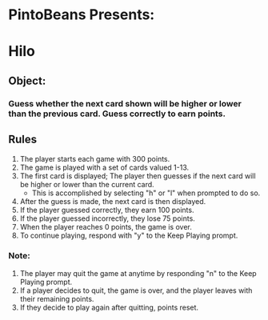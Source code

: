# PintoBeans Presents:
# Hilo 
## Object: 
### Guess whether the next card shown will be higher or lower than the previous card. Guess correctly to earn points. 
## Rules 
1. The player starts each game with 300 points.
2. The game is played with a set of cards valued 1-13. 
3. The first card is displayed; The player then guesses if the next card will be higher or lower than the current card. 
    - This is accomplished by selecting "h" or "l" when prompted to do so. 
4. After the guess is made, the next card is then displayed.
5. If the player guessed correctly, they earn 100 points.
6. If the player guessed incorrectly, they lose 75 points.
7. When the player reaches 0 points, the game is over.
8. To continue playing, respond with "y" to the Keep Playing prompt. 

### Note:
1. The player may quit the game at anytime by responding "n" to the Keep Playing prompt. 
2. If a player decides to quit, the game is over, and the player leaves with their remaining points. 
3. If they decide to play again after quitting, points reset. 